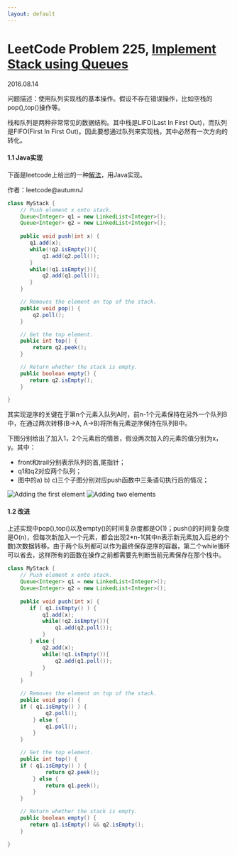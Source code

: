 ```yaml
---
layout: default
---
```


# LeetCode Problem 225, [Implement Stack using Queues]
2016.08.14

问题描述：使用队列实现栈的基本操作。假设不存在错误操作，比如空栈的pop(),top()操作等。

栈和队列是两种非常常见的数据结构。其中栈是LIFO(Last In First Out)，而队列是FIFO(First In First Out)。因此要想通过队列来实现栈，其中必然有一次方向的转化。

#### 1.1 Java实现
下面是leetcode上给出的一种[解法](https://discuss.leetcode.com/topic/47148/java-solution-2-queues)，用Java实现。

作者：leetcode@autumnJ

```Java
class MyStack {
    // Push element x onto stack.
    Queue<Integer> q1 = new LinkedList<Integer>();
    Queue<Integer> q2 = new LinkedList<Integer>();
    
    public void push(int x) {
       q1.add(x);
       while(!q2.isEmpty()){
           q1.add(q2.poll());
       }
       while(!q1.isEmpty()){
           q2.add(q1.poll());
       }
    }

    // Removes the element on top of the stack.
    public void pop() {
        q2.poll();
    }

    // Get the top element.
    public int top() {
        return q2.peek();
    }

    // Return whether the stack is empty.
    public boolean empty() {
       return q2.isEmpty(); 
    }
    
}
```

其实现逆序的关键在于第n个元素入队列A时，前n-1个元素保持在另外一个队列B中，在通过两次转移(B->A, A->B)将所有元素逆序保持在队列B中。

下图分别给出了加入1，2个元素后的情景，假设两次加入的元素的值分别为x，y。其中：

* front和trail分别表示队列的首,尾指针；
* q1和q2对应两个队列；
* 图中的a) b) c)三个子图分别对应push函数中三条语句执行后的情况；

<img alt="Adding the first element" src="http://1.lpxq.sinaapp.com/images/201608/16-08-14-stack1.png">

<img alt="Adding two elements" src="http://1.lpxq.sinaapp.com/images/201608/16-08-14-stack2.png">

#### 1.2 改进
上述实现中pop(),top()以及empty()的时间复杂度都是O(1)；push()的时间复杂度是O(n)，但每次新加入一个元素，都会出现2*n-1(其中n表示新元素加入后总的个数)次数据转移。由于两个队列都可以作为最终保存逆序的容器，第二个while循环可以省去，这样所有的函数在操作之前都需要先判断当前元素保存在那个栈中。

```Java
class MyStack {
    // Push element x onto stack.
    Queue<Integer> q1 = new LinkedList<Integer>();
    Queue<Integer> q2 = new LinkedList<Integer>();
    
    public void push(int x) {
       if ( q1.isEmpty() ) {
           q1.add(x);
           while(!q2.isEmpty()){
               q1.add(q2.poll());
           }
       } else {
           q2.add(x);
           while(!q1.isEmpty()){
               q2.add(q1.poll());
           }
       }
    }

    // Removes the element on top of the stack.
    public void pop() {
	if ( q1.isEmpty() ) {
            q2.poll();
        } else {
            q1.poll();
        }
    }

    // Get the top element.
    public int top() {
	if ( q1.isEmpty() ) {
            return q2.peek();
        } else {
            return q1.peek();
        }
    }

    // Return whether the stack is empty.
    public boolean empty() {
       return q1.isEmpty() && q2.isEmpty(); 
    }
    
}
```

[Implement Stack using Queues]: <https://leetcode.com/problems/implement-stack-using-queues/>
